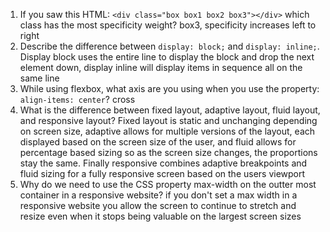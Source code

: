 <!-- Answers to the Self Study Questions go here -->

1. If you saw this HTML: `<div class="box box1 box2 box3"></div>` which class has the most specificity weight?
box3, specificity increases left to right
2. Describe the difference between `display: block;` and `display: inline;`.
Display block uses the entire line to display the block and drop the next element down, display inline will display items in sequence all on the same line
3. While using flexbox, what axis are you using when you use the property: `align-items: center`?
cross
4. What is the difference between fixed layout, adaptive layout, fluid layout, and responsive layout?
Fixed layout is static and unchanging depending on screen size, adaptive allows for multiple versions of the layout, each displayed based on the screen size of the user, and fluid allows for percentage based sizing so as the screen size changes, the proportions stay the same. Finally responsive combines adaptive breakpoints and fluid sizing for a fully responsive screen based on the users viewport
5. Why do we need to use the CSS property max-width on the outter most container in a responsive website?
if you don't set a max width in a responsive website you allow the screen to continue to stretch and resize even when it stops being valuable on the largest screen sizes
